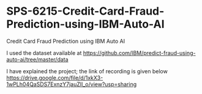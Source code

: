 # SPS-6215-Credit-Card-Fraud-Prediction-using-IBM-Auto-AI
Credit Card Fraud Prediction using IBM Auto AI

I used the dataset available at https://github.com/IBM/predict-fraud-using-auto-ai/tree/master/data

I have explained the project; the link of recording is given below
https://drive.google.com/file/d/1xkX3-1wPLh04QaSDS7ExnzY7jauZIl_o/view?usp=sharing
